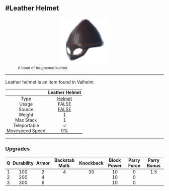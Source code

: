 <meta property="og:title" content="Leather Helmet - MoreValheim" /><meta property="og:type" content="website" /><meta property="og:image" content="/assets/leather_helmet.png" /><meta property="og:description" content="Leather Helmet is an item found in Valheim." /><meta name="theme-color" content="#546D78"><meta name="twitter:card" content="summary_large_image">
#Leather Helmet
-------------
<style>img {width:20px;}.tb {width:150px;display: block;margin-left: auto;margin-right: auto;}</style>

<style>.md-typeset table:not([class]) th:not([align]) {min-width:unset!important;}</style>
<style>td{padding:0em 0.3em!important;text-align:center!important;border-left:.05rem solid var(--md-default-fg-color--lightest)}</style>

<style>th{padding:0.1em 0.3em!important;text-align:center!important;font-weight:bold}</style>

<style>pre{text-align:right!important}</style>
<style>table tr td:first-child {border-left: 0;};</style>

<figure><img src="/assets/leather_helmet.png" class="tb" /><figcaption><small>A hood of toughened leather.</small></figcaption></figure>

-------------

Leather helmet is an item found in Valheim.

|        | Leather Helmet              |
| ----------- | ------------------------------------ |
| Type | [Helmet](../../types/helmet)
| Usage | FALSE<br>
| Source | [FALSE](../../items/false)
| Weight | 1 |
| Max Stack | 1 |
| Teleportable | ✓
| Movespeed Speed | 0%


-------------

### Upgrades
| Q | Durability | Armor | Backstab Multi. | Knockback | Block Power | Parry Force | Parry Bonus
| - | - | - | - | - | - | - | - 
1 | 100 | 2 | 4 | 30 | 10 | 0 | 1.5 | 
 | 2 | 200 | 4 |  |  | 10 | 0 |  | 
 | 3 | 300 | 6 |  |  | 10 | 0 |  | 
